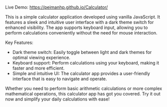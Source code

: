 Live Demo: https://peimanhp.github.io/Calculator/

This is a simple calculator application developed using vanilla JavaScript. It features a sleek and intuitive user interface with a dark theme switch for enhanced visibility. The app supports keyboard input, allowing you to perform calculations conveniently without the need for mouse interaction.

Key Features:
- Dark theme switch: Easily toggle between light and dark themes for optimal viewing experience.
- Keyboard support: Perform calculations using your keyboard, making it faster and more efficient.
- Simple and intuitive UI: The calculator app provides a user-friendly interface that is easy to navigate and operate.

Whether you need to perform basic arithmetic calculations or more complex mathematical operations, this calculator app has got you covered. Try it out now and simplify your daily calculations with ease!
